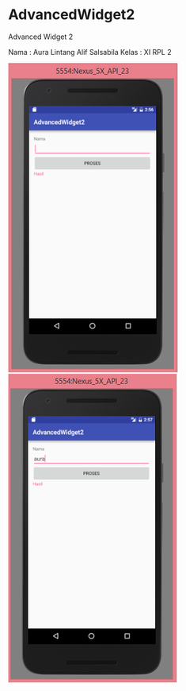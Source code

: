 # AdvancedWidget2
Advanced Widget 2

Nama : Aura Lintang Alif Salsabila
Kelas : XI RPL 2

![screenshoot](https://github.com/auralntng/AdvancedWidget2/blob/master/aw2a.PNG?raw=true)
![screenshoot](https://github.com/auralntng/AdvancedWidget2/blob/master/aw2b.PNG?raw=true)
